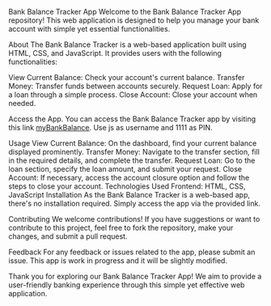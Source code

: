 Bank Balance Tracker App
Welcome to the Bank Balance Tracker App repository! This web application is designed to help you manage your bank account with simple yet essential functionalities.

About
The Bank Balance Tracker is a web-based application built using HTML, CSS, and JavaScript. It provides users with the following functionalities:

View Current Balance: Check your account's current balance.
Transfer Money: Transfer funds between accounts securely.
Request Loan: Apply for a loan through a simple process.
Close Account: Close your account when needed.

Access the App.
You can access the Bank Balance Tracker app by visiting this link [myBankBalance](https://my-bank-balance-tracker.vercel.app/).
Use js as username and 1111 as  PIN.



Usage
View Current Balance: On the dashboard, find your current balance displayed prominently.
Transfer Money: Navigate to the transfer section, fill in the required details, and complete the transfer.
Request Loan: Go to the loan section, specify the loan amount, and submit your request.
Close Account: If necessary, access the account closure option and follow the steps to close your account.
Technologies Used
Frontend: HTML, CSS, JavaScript
Installation
As the Bank Balance Tracker is a web-based app, there's no installation required. Simply access the app via the provided link.

Contributing
We welcome contributions! If you have suggestions or want to contribute to this project, feel free to fork the repository, make your changes, and submit a pull request.

Feedback
For any feedback or issues related to the app, please submit an issue. This app is work in progress and  it will be slightly modified.

Thank you for exploring our Bank Balance Tracker App! We aim to provide a user-friendly banking experience through this simple yet effective web application.


